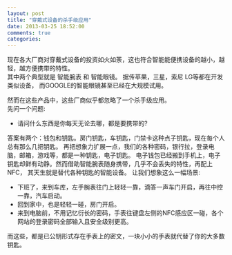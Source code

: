 ```yaml
---
layout: post
title: "穿戴式设备的杀手级应用"
date: 2013-03-25 18:52:00
comments: true
categories: 
---
```


现在各大厂商对穿戴式设备的投资如火如荼，这也符合智能能便携设备的越小，越轻，越方便携带的特性。  
其中两个典型就是 智能腕表 和 智能眼镜。
据传苹果，三星，索尼 LG等都在开发类似设备， 而GOOGLE的智能眼镜甚至已经在大规模试用。  
<!--more-->
然而在这些产品中，这些厂商似乎都忽略了一个杀手级应用。  
先问一个问题:  

 - 请问什么东西是你每天无论去哪，都是要携带的?

答案有两个：钱包和钥匙。房门钥匙，车钥匙，门禁卡这种点子钥匙，现在每个人总有那么几把钥匙。
再把想象力扩展一点，我们的各种密码，银行拉，登录电脑，邮箱，游戏等，都是一种钥匙，电子钥匙。
电子钱包已经搬到手机上，电子钥匙却鲜有动静。然而借助智能腕表随身携带，几乎不会丢失的特性，再配上NFC，
其天生就是替代各种钥匙的智能设备。
让我们想象这么一幅场景:  

 -  下班了，来到车库，左手腕表往门上轻轻一靠，滴答一声车门开启，再往中控一靠，汽车启动。
 -  回到家中，也是轻轻一碰，房门开启。
 -  来到电脑前，不用记忆衍长的密码，手表往键盘左侧的NFC感应区一碰，各个网站的登录密码全部输入且安全级别更高。  

而这些，都是已公钥形式存在手表上的密文，一块小小的手表就代替了你的大多数钥匙。  

